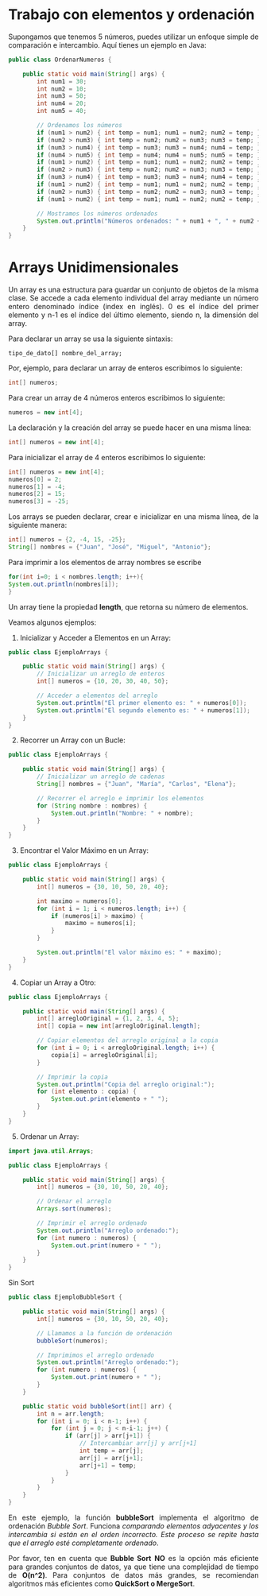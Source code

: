 <div align="justify">

# Trabajo con elementos y ordenación

Supongamos que tenemos 5 números, puedes utilizar un enfoque simple de comparación e intercambio. Aquí tienes un ejemplo en Java:

```java
public class OrdenarNumeros {

    public static void main(String[] args) {
        int num1 = 30;
        int num2 = 10;
        int num3 = 50;
        int num4 = 20;
        int num5 = 40;

        // Ordenamos los números
        if (num1 > num2) { int temp = num1; num1 = num2; num2 = temp; }
        if (num2 > num3) { int temp = num2; num2 = num3; num3 = temp; }
        if (num3 > num4) { int temp = num3; num3 = num4; num4 = temp; }
        if (num4 > num5) { int temp = num4; num4 = num5; num5 = temp; }
        if (num1 > num2) { int temp = num1; num1 = num2; num2 = temp; }
        if (num2 > num3) { int temp = num2; num2 = num3; num3 = temp; }
        if (num3 > num4) { int temp = num3; num3 = num4; num4 = temp; }
        if (num1 > num2) { int temp = num1; num1 = num2; num2 = temp; }
        if (num2 > num3) { int temp = num2; num2 = num3; num3 = temp; }
        if (num1 > num2) { int temp = num1; num1 = num2; num2 = temp; }

        // Mostramos los números ordenados
        System.out.println("Números ordenados: " + num1 + ", " + num2 + ", " + num3 + ", " + num4 + ", " + num5);
    }
}

```


# Arrays Unidimensionales

Un array es una estructura para guardar un conjunto de objetos de la misma clase. Se accede a cada elemento individual del array mediante un número entero denominado índice (index en inglés). 0 es el índice del primer elemento y n-1 es el índice del último elemento, siendo n, la dimensión del array.

Para declarar un array se usa la siguiente sintaxis:

```
tipo_de_dato[] nombre_del_array;
```

Por, ejemplo, para declarar un array de enteros escribimos lo siguiente:
```java
int[] numeros;
```
Para crear un array de 4 números enteros escribimos lo siguiente:

```java
numeros = new int[4];
```

La declaración y la creación del array se puede hacer en una misma línea:

```java
int[] numeros = new int[4];
```

Para inicializar el array de 4 enteros escribimos lo siguiente:

```java
int[] numeros = new int[4];
numeros[0] = 2;
numeros[1] = -4;
numeros[2] = 15;
numeros[3] = -25;
```

Los arrays se pueden declarar, crear e inicializar en una misma línea, de la siguiente manera:

```java
int[] numeros = {2, -4, 15, -25};
String[] nombres = {"Juan", "José", "Miguel", "Antonio"};
```

Para imprimir a los elementos de array nombres se escribe

```java
for(int i=0; i < nombres.length; i++){
System.out.println(nombres[i]);
}
```

Un array tiene la propiedad __length__, que retorna su número de elementos.

Veamos algunos ejemplos:

1. Inicializar y Acceder a Elementos en un Array:

```java
public class EjemploArrays {

    public static void main(String[] args) {
        // Inicializar un arreglo de enteros
        int[] numeros = {10, 20, 30, 40, 50};

        // Acceder a elementos del arreglo
        System.out.println("El primer elemento es: " + numeros[0]);
        System.out.println("El segundo elemento es: " + numeros[1]);
    }
}

```

2. Recorrer un Array con un Bucle:

```java
public class EjemploArrays {

    public static void main(String[] args) {
        // Inicializar un arreglo de cadenas
        String[] nombres = {"Juan", "María", "Carlos", "Elena"};

        // Recorrer el arreglo e imprimir los elementos
        for (String nombre : nombres) {
            System.out.println("Nombre: " + nombre);
        }
    }
}

```

3. Encontrar el Valor Máximo en un Array:

```java
public class EjemploArrays {

    public static void main(String[] args) {
        int[] numeros = {30, 10, 50, 20, 40};

        int maximo = numeros[0];
        for (int i = 1; i < numeros.length; i++) {
            if (numeros[i] > maximo) {
                maximo = numeros[i];
            }
        }

        System.out.println("El valor máximo es: " + maximo);
    }
}

```

4. Copiar un Array a Otro:

```java
public class EjemploArrays {

    public static void main(String[] args) {
        int[] arregloOriginal = {1, 2, 3, 4, 5};
        int[] copia = new int[arregloOriginal.length];

        // Copiar elementos del arreglo original a la copia
        for (int i = 0; i < arregloOriginal.length; i++) {
            copia[i] = arregloOriginal[i];
        }

        // Imprimir la copia
        System.out.println("Copia del arreglo original:");
        for (int elemento : copia) {
            System.out.print(elemento + " ");
        }
    }
}

```

5. Ordenar un Array:


```java
import java.util.Arrays;

public class EjemploArrays {

    public static void main(String[] args) {
        int[] numeros = {30, 10, 50, 20, 40};

        // Ordenar el arreglo
        Arrays.sort(numeros);

        // Imprimir el arreglo ordenado
        System.out.println("Arreglo ordenado:");
        for (int numero : numeros) {
            System.out.print(numero + " ");
        }
    }
}

```

Sin Sort

```java
public class EjemploBubbleSort {

    public static void main(String[] args) {
        int[] numeros = {30, 10, 50, 20, 40};

        // Llamamos a la función de ordenación
        bubbleSort(numeros);

        // Imprimimos el arreglo ordenado
        System.out.println("Arreglo ordenado:");
        for (int numero : numeros) {
            System.out.print(numero + " ");
        }
    }

    public static void bubbleSort(int[] arr) {
        int n = arr.length;
        for (int i = 0; i < n-1; i++) {
            for (int j = 0; j < n-i-1; j++) {
                if (arr[j] > arr[j+1]) {
                    // Intercambiar arr[j] y arr[j+1]
                    int temp = arr[j];
                    arr[j] = arr[j+1];
                    arr[j+1] = temp;
                }
            }
        }
    }
}

```

En este ejemplo, la función __bubbleSort__ implementa el algoritmo de ordenación _Bubble Sort_. Funciona _comparando elementos adyacentes y los intercambia si están en el orden incorrecto. Este proceso se repite hasta que el arreglo esté completamente ordenado_.

Por favor, ten en cuenta que __Bubble Sort__ __NO__ es la opción más eficiente para grandes conjuntos de datos, ya que tiene una complejidad de tiempo de __O(n^2)__. Para conjuntos de datos más grandes, se recomiendan algoritmos más eficientes como __QuickSort o MergeSort__.

</div>